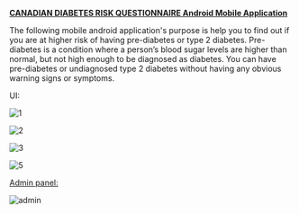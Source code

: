<ins>**CANADIAN DIABETES RISK QUESTIONNAIRE Android Mobile Application**</ins>

The following mobile android application's purpose is help you to find out if you are at higher risk of having pre-diabetes or type 2 diabetes. Pre-diabetes is a
condition where a person’s blood sugar levels are higher than normal, but not high enough to be diagnosed as diabetes. You can have
pre-diabetes or undiagnosed type 2 diabetes without having any obvious warning signs or symptoms.


UI:

![1](https://github.com/seyitahmetinci/Android_Diabetes_Questionary/assets/85450000/96dca260-6542-40a4-899d-3337d1012add)

![2](https://github.com/seyitahmetinci/Android_Diabetes_Questionary/assets/85450000/da9c9bb4-fff2-4a9f-ae40-d95bd0d6b740)

![3](https://github.com/seyitahmetinci/Android_Diabetes_Questionary/assets/85450000/2c5fbd4c-cb99-4a1a-9ab0-4f89ffb54926)

![5](https://github.com/seyitahmetinci/Android_Diabetes_Questionary/assets/85450000/b35b102c-6a7c-4fdb-9f09-8ca52e50aa8f)

<ins>Admin panel:</ins>


![admin](https://github.com/seyitahmetinci/Android_Diabetes_Questionary/assets/85450000/fc45f259-a1f1-48f8-9ddd-8edb54521af5)
